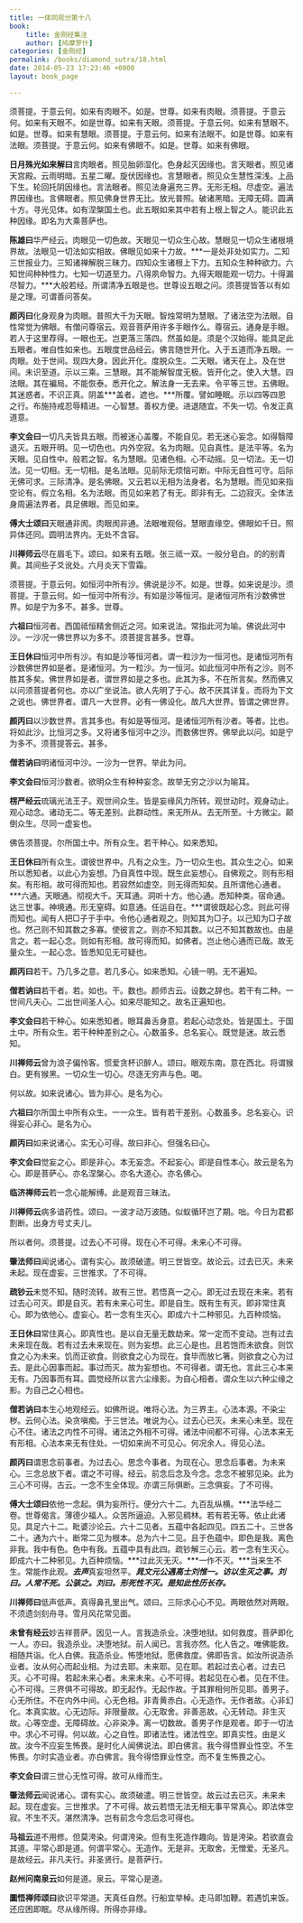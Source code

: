 ```yaml
---
title: 一体同观分第十八
book:
    title: 金刚经集注
    author: [鸠摩罗什]
categories: [金刚经]
permalink: /books/diamond_sutra/18.html
date: 2014-05-23 17:23:46 +0800
layout: book_page

---
```


须菩提。于意云何。如来有肉眼不。如是。世尊。如来有肉眼。须菩提。于意云何。如来有天眼不。如是世尊。如来有天眼。须菩提。于意云何。如来有慧眼不。如是。世尊。如来有慧眼。须菩提。于意云何。如来有法眼不。如是世尊。如来有法眼。须菩提。于意云何。如来有佛眼不。如是。世尊。如来有佛眼。

**日月殊光如来解曰**言肉眼者。照见胎卵湿化。色身起灭因缘也。言天眼者。照见诸天宫殿。云雨明暗。五星二曜。旋伏因缘也。言慧眼者。照见众生慧性深浅。上品下生。轮回托阴因缘也。言法眼者。照见法身遍充三界。无形无相。尽虚空。遍法界因缘也。言佛眼者。照见佛身世界无比。放光普照。破诸黑暗。无障无碍。圆满十方。寻光见体。如有涅槃国土也。此五眼如来其中若有上根上智之人。能识此五种因缘。即名为大乘菩萨也。

**陈雄曰**华严经云。肉眼见一切色故。天眼见一切众生心故。慧眼见一切众生诸根境界故。法眼见一切法如实相故。佛眼见如来十力故。***一是处非处如实力。二知三世报业力。三知诸禅解脱三昧力。四知众生诸根上下力。五知众生种种欲力。六知世间种种性力。七知一切道至力。八得夙命智力。九得天眼能观一切力。十得漏尽智力。***大般若经。所谓清净五眼是也。世尊设五眼之问。须菩提皆答以有如是之理。可谓善问答矣。

**颜丙曰**化身观身为肉眼。普照大千为天眼。智烛常明为慧眼。了诸法空为法眼。自性常觉为佛眼。有僧问尊宿云。观音菩萨用许多手眼作么。尊宿云。通身是手眼。若人于这里荐得。一眼也无。岂更落三落四。然虽如是。须是个汉始得。能具足此五眼者。唯自性如来也。五眼度世品经云。佛言随世开化。入于五道而净五眼。一肉眼。处于世间。现四大身。因此开化。度脱众生。二天眼。诸天在上。及在世间。未识至道。示以三乘。三慧眼。其不能解智度无极。皆开化之。使入大慧。四法眼。其在褊局。不能恢泰。悉开化之。解法身一无去来。令平等三世。五佛眼。其迷惑者。不识正真。阴盖***盖者。遮也。***所覆。譬如睡眠。示以四等四恩之行。布施持戒忍辱精进。一心智慧。善权方便。进退随宜。不失一切。令发正真道意。

**李文会曰**一切凡夫皆具五眼。而被迷心盖覆。不能自见。若无迷心妄念。如得翳障退灭。五眼开明。见一切色也。内外空寂。名为肉眼。见自真性。是法平等。名为天眼。见自性中。般若之智。名为慧眼。见诸色相。心不动摇。见一切法。无一切法。见一切相。无一切相。是名法眼。见前际无烦恼可断。中际无自性可守。后际无佛可求。三际清净。是名佛眼。又云若以无相为法身者。名为慧眼。而见如来指空论有。假立名相。名为法眼。而见如来若了有无。即非有无。二边寂灭。全体法身周遍法界者。具足佛眼。而见如来。

**傅大士颂曰**天眼通非阂。肉眼阂非通。法眼唯观俗。慧眼直缘空。佛眼如千日。照异体还同。圆明法界内。无处不含容。

**川禅师云**尽在眉毛下。颂曰。如来有五眼。张三祗一双。一般分皂白。的的别青黄。其间些子爻讹处。六月炎天下雪霜。

须菩提。于意云何。如恒河中所有沙。佛说是沙不。如是。世尊。如来说是沙。须菩提。于意云何。如一恒河中所有沙。有如是沙等恒河。是诸恒河所有沙数佛世界。如是宁为多不。甚多。世尊。

**六祖曰**恒河者。西国祗恒精舍侧近之河。如来说法。常指此河为喻。佛说此河中沙。一沙况一佛世界以为多不。须菩提言甚多。世尊。

**王日休曰**恒河中所有沙。有如是沙等恒河者。谓一粒沙为一恒河也。是诸恒河所有沙数佛世界如是者。是诸恒河。为一粒沙。为一恒河。如此恒河中所有之沙。则不胜其多矣。佛世界如是者。谓世界如是之多也。此其为多。不在所言矣。然而佛又以问须菩提者何也。亦以广坐说法。欲人先明了于心。故不厌其详复。而将为下文之说也。佛世界者。谓凡一大世界。必有一佛设化。故凡大世界。皆谓之佛世界。

**颜丙曰**以沙数世界。言其多也。有如是等恒河。是诸恒河所有沙者。等者。比也。将如此沙。比恒河之多。又将诸多恒河中之沙。而数佛世界。佛举此以问。如是宁为多不。须菩提答云。甚多。

**僧若讷曰**明诸恒河中沙。一沙为一世界。举此为问。

**李文会曰**恒河沙数者。欲明众生有种种妄念。故举无穷之沙以为喻耳。

**楞严经云**琉璃光法王子。观世间众生。皆是妄缘风力所转。观世动时。观身动止。观心动念。诸动无二。等无差别。此群动性。来无所从。去无所至。十方微尘。颠倒众生。尽同一虚妄也。

佛告须菩提。尔所国土中。所有众生。若干种心。如来悉知。

**王日休曰**所有众生。谓彼世界中。凡有之众生。乃一切众生也。其众生之心。如来所以悉知者。以此心为妄想。乃自真性中现。既生此妄想心。自佛观之。则有形相矣。有形相。故可得而知也。若寂然如虚空。则无得而知矣。且所谓他心通者。***六通。天眼通。彻视大千。天耳通。洞听十方。他心通。悉知种类。宿命通。达三世事。神境通。形无窒碍。如意通。任运自在。***谓彼既起心念。则此可得而知也。闻有人把□子于手中。令他心通者观之。则知其为□子。以己知为□子故也。然己则不知其数之多寡。使彼言之。则亦不知其数。以己不知其数故也。由是言之。若一起心念。则如有形相。故可得而知。如佛者。岂止他心通而已哉。故无量众生。一起心念。皆悉知见无可疑也。

**颜丙曰**若干。乃几多之意。若几多心。如来悉知。心镜一明。无不遍知。

**僧若讷曰**若干者。若。如也。干。数也。颜师古云。设数之辞也。若干有二种。一世间凡夫心。二出世间圣人心。如来尽能知之。故名正遍知也。

**李文会曰**若干种心。如来悉知者。眼耳鼻舌身意。若起心动念处。皆是国土。于国土中。所有众生。若干种种差别之心。心数虽多。总名妄心。既觉是迷。故云悉知。

**川禅师云**曾为浪子偏怜客。惯爱贪杯识醉人。颂曰。眼观东南。意在西北。将谓猴白。更有猴黑。一切众生一切心。尽逐无穷声与色。喝。

何以故。如来说诸心。皆为非心。是名为心。

**六祖曰**尔所国土中所有众生。一一众生。皆有若干差别。心数虽多。总名妄心。识得妄心非心。是名为心。

**颜丙曰**如来说诸心。实无心可得。故曰非心。但强名曰心。

**李文会曰**觉妄之心。即是非心。本无妄念。不起妄心。即是自性本心。故云是名为心。即是菩萨心。亦名涅槃心。亦名大道心。亦名佛心。

**临济禅师云**若一念心能解缚。此是观音三昧法。

**川禅师云**病多谙药性。颂曰。一波才动万波随。似蚁循环岂了期。咄。今日为君都割断。出身方号丈夫儿。

所以者何。须菩提。过去心不可得。现在心不可得。未来心不可得。

**肇法师曰**闻说诸心。谓有实心。故须破遣。明三世皆空。故论云。过去已灭。未来未起。现在虚妄。三世推求。了不可得。

**疏钞云**未觉不知。随时流转。故有三世。若悟真一之心。即无过去现在未来。若有过去心可灭。即是自灭。若有未来心可生。即是自生。既有生有灭。即非常住真心。即为依他心。虚妄心。若一念有生灭心。即成六十二种邪见。九百种烦恼。

**王日休曰**常住真心。即真性也。是以自无量无数劫来。常一定而不变动。岂有过去未来现在哉。若有过去未来现在。则为妄想。此三心是也。且若饱而未欲食。则饮食之心为未来。饥而正欲食。则欲食之心为现在。食毕而放匕箸。则欲食之心为过去。是此心因事而起。事过而灭。故为妄想也。不可得者。谓无也。言此三心本来无有。乃因事而有耳。圆觉经所以言六尘缘影。为自心相者。谓众生以六种尘缘之影。为自己之心相也。

**僧若讷曰**本生心地观经云。如佛所说。唯将心法。为三界主。心法本源。不染尘秽。云何心法。染贪嗔痴。于三世法。唯说为心。过去心已灭。未来心未至。现在心不住。诸法之内性不可得。诸法之外相不可得。诸法中间都不可得。心法本来无有形相。心法本来无有住处。一切如来尚不可见心。何况余人。得见心法。

**颜丙曰**谓思念前事者。为过去心。思念今事者。为现在心。思念后事者。为未来心。三念总放下者。谓之不可得。经云。前念后念及今念。念念不被邪见染。此为三心不可得。古云。一念不生全体现。亦谓三际俱断。三念俱妄。了不可得。

**傅大士颂曰**依他一念起。俱为妄所行。便分六十二。九百乱纵横。***法华经二卷。世尊偈言。薄德少福人。众苦所逼迫。入邪见稠林。若有若无等。依止此诸见。具足六十二。毗婆沙论云。六十二见者。五蕴中各起四见。四五二十。三世各二十。通为六十。断常二见为根本。总为六十二见。且于色蕴中。即色是我。离色非我。我中有色。色中有我。五蕴中具有此四。疏钞解三心云。若一念有生灭心。即成六十二种邪见。九百种烦恼。***过此灭无灭。***一作不灭。***当来生不生。常能作此观。***去声***真妄坦然平。***晁文元公遇高士刘惟一。访以生灭之事。刘曰。人常不死。公骇之。刘曰。形死性不灭。是知此性历长存。***

**川禅师曰**低声低声。真得鼻孔里出气。颂曰。三际求心心不见。两眼依然对两眼。不须遗剑刻舟寻。雪月风花常见面。

**未曾有经云**妙吉祥菩萨。因见一人。言我造杀业。决堕地狱。如何救度。菩萨即化一人。亦曰。我造杀业。决堕地狱。前人闻已。言我亦然。化人告之。唯佛能救。相随共诣。化人白佛。我造杀业。怖堕地狱。愿佛救度。佛即告言。如汝所说造杀业者。汝从何心而起业相。为过去耶。未来耶。见在耶。若起过去心者。过去已灭。心不可得。若起未来心者。未来未来。心不可得。若起见在心者。见在不住。心不可得。三界俱不可得故。即无起作。无起作故。于其罪相何所见耶。善男子。心无所住。不在内外中间。心无色相。非青黄赤白。心无造作。无作者故。心非幻化。本真实故。心无边际。非限量故。心无取舍。非善恶故。心无转动。非生灭故。心等空虚。无障碍故。心非染净。离一切数故。善男子作是观者。即于一切法中。求心不可得。何以故。心之自性。即诸法性。诸法性空。即真实性。由是义故。汝今不应妄生怖畏。是时化人闻佛说法。即白佛言。我今得悟罪业性空。不生怖畏。尔时实造业者。亦白佛言。我今得悟罪业性空。而不复生怖畏之心。

**李文会曰**谓三世心无性可得。故可从缘而生。

**肇法师云**闻说诸心。谓有实心。故须破遣。明三世皆空。故云过去已灭。未来未起。现在虚妄。三世推求。了不可得。故云若悟无法无相无事平常真心。即法体空寂。不生不灭。湛然清净。岂有前念今念后念可得也。

**马祖云**道不用修。但莫洿染。何谓洿染。但有生死造作趣向。皆是洿染。若欲直会其道。平常心即是道。何谓平常心。无造作。无是非。无取舍。无憎爱。无圣凡。是故经云。非凡夫行。非圣贤行。是菩萨行。

**赵州问南泉云**如何是道。泉云。平常心是道。

**圜悟禅师颂曰**欲识平常道。天真任自然。行船宜举棹。走马即加鞭。若遇饥来饭。还应困即眠。尽从缘所得。所得亦非缘。 
